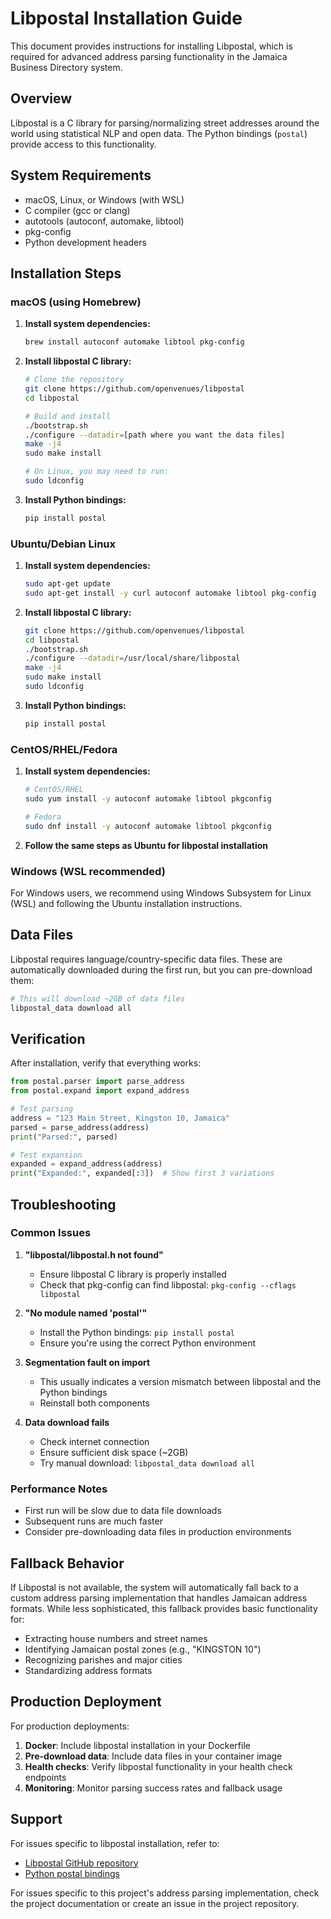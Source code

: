 # Libpostal Installation Guide

This document provides instructions for installing Libpostal, which is required for advanced address parsing functionality in the Jamaica Business Directory system.

## Overview

Libpostal is a C library for parsing/normalizing street addresses around the world using statistical NLP and open data. The Python bindings (`postal`) provide access to this functionality.

## System Requirements

- macOS, Linux, or Windows (with WSL)
- C compiler (gcc or clang)
- autotools (autoconf, automake, libtool)
- pkg-config
- Python development headers

## Installation Steps

### macOS (using Homebrew)

1. **Install system dependencies:**
   ```bash
   brew install autoconf automake libtool pkg-config
   ```

2. **Install libpostal C library:**
   ```bash
   # Clone the repository
   git clone https://github.com/openvenues/libpostal
   cd libpostal
   
   # Build and install
   ./bootstrap.sh
   ./configure --datadir=[path where you want the data files]
   make -j4
   sudo make install
   
   # On Linux, you may need to run:
   sudo ldconfig
   ```

3. **Install Python bindings:**
   ```bash
   pip install postal
   ```

### Ubuntu/Debian Linux

1. **Install system dependencies:**
   ```bash
   sudo apt-get update
   sudo apt-get install -y curl autoconf automake libtool pkg-config
   ```

2. **Install libpostal C library:**
   ```bash
   git clone https://github.com/openvenues/libpostal
   cd libpostal
   ./bootstrap.sh
   ./configure --datadir=/usr/local/share/libpostal
   make -j4
   sudo make install
   sudo ldconfig
   ```

3. **Install Python bindings:**
   ```bash
   pip install postal
   ```

### CentOS/RHEL/Fedora

1. **Install system dependencies:**
   ```bash
   # CentOS/RHEL
   sudo yum install -y autoconf automake libtool pkgconfig
   
   # Fedora
   sudo dnf install -y autoconf automake libtool pkgconfig
   ```

2. **Follow the same steps as Ubuntu for libpostal installation**

### Windows (WSL recommended)

For Windows users, we recommend using Windows Subsystem for Linux (WSL) and following the Ubuntu installation instructions.

## Data Files

Libpostal requires language/country-specific data files. These are automatically downloaded during the first run, but you can pre-download them:

```bash
# This will download ~2GB of data files
libpostal_data download all
```

## Verification

After installation, verify that everything works:

```python
from postal.parser import parse_address
from postal.expand import expand_address

# Test parsing
address = "123 Main Street, Kingston 10, Jamaica"
parsed = parse_address(address)
print("Parsed:", parsed)

# Test expansion
expanded = expand_address(address)
print("Expanded:", expanded[:3])  # Show first 3 variations
```

## Troubleshooting

### Common Issues

1. **"libpostal/libpostal.h not found"**
   - Ensure libpostal C library is properly installed
   - Check that pkg-config can find libpostal: `pkg-config --cflags libpostal`

2. **"No module named 'postal'"**
   - Install the Python bindings: `pip install postal`
   - Ensure you're using the correct Python environment

3. **Segmentation fault on import**
   - This usually indicates a version mismatch between libpostal and the Python bindings
   - Reinstall both components

4. **Data download fails**
   - Check internet connection
   - Ensure sufficient disk space (~2GB)
   - Try manual download: `libpostal_data download all`

### Performance Notes

- First run will be slow due to data file downloads
- Subsequent runs are much faster
- Consider pre-downloading data files in production environments

## Fallback Behavior

If Libpostal is not available, the system will automatically fall back to a custom address parsing implementation that handles Jamaican address formats. While less sophisticated, this fallback provides basic functionality for:

- Extracting house numbers and street names
- Identifying Jamaican postal zones (e.g., "KINGSTON 10")
- Recognizing parishes and major cities
- Standardizing address formats

## Production Deployment

For production deployments:

1. **Docker**: Include libpostal installation in your Dockerfile
2. **Pre-download data**: Include data files in your container image
3. **Health checks**: Verify libpostal functionality in your health check endpoints
4. **Monitoring**: Monitor parsing success rates and fallback usage

## Support

For issues specific to libpostal installation, refer to:
- [Libpostal GitHub repository](https://github.com/openvenues/libpostal)
- [Python postal bindings](https://github.com/openvenues/pypostal)

For issues specific to this project's address parsing implementation, check the project documentation or create an issue in the project repository.